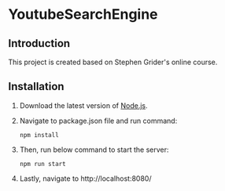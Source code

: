 # YoutubeSearchEngine

## Introduction

This project is created based on Stephen Grider's online course.

## Installation

1. Download the latest version of [Node.js](https://nodejs.org/en/).

2. Navigate to package.json file and run command:

    ```
    npm install
    ```

5. Then, run below command to start the server:

    ```
    npm run start
    ```

6. Lastly, navigate to http://localhost:8080/

